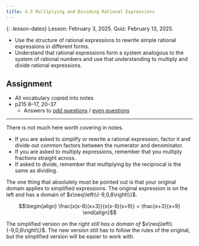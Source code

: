 ```yaml
---
title: 4.3 Multiplying and Dividing Rational Expressions
---
```


{: .lesson-dates}
Lesson: February 3, 2025. Quiz: February 13, 2025.

- Use the structure of rational expressions to rewrite simple rational expressions in different forms.
- Understand that rational expressions form a system analogous to the system of rational numbers and use that understanding to multiply and divide rational expressions.

## Assignment

- All vocabulary copied into notes
- p215 8–17, 20–37
  - Answers to [odd questions](../misc/alg2-odd-answers.pdf) / [even questions](../misc/alg2-even-answers.pdf)

---

There is not much here worth covering in notes.

- If you are asked to simplify or rewrite a rational expression, factor it and divide out common factors between the numerator and denominator.
- If you are asked to multiply expressions, remember that you multiply fractions straight across.
- If asked to divide, remember that multiplying by the reciprocal is the same as dividing.

The one thing that absolutely must be pointed out is that your original domain applies to simplified expressions. The original expression is on the left and has a domain of $x\neq\left\\{-9,0,8\right\\}$.

$$\begin{align}
\frac{x(x-8)(x+3)}{x(x-8)(x+9)} = \frac{x+3}{x+9}
\end{align}$$

The simplified version on the right *still has a domain of* $x\neq\left\\{-9,0,8\right\\}$. The new version still has to follow the rules of the original, but the simplified version will be easier to work with.
